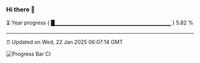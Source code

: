### Hi there 👋

⏳ Year progress { █▁▁▁▁▁▁▁▁▁▁▁▁▁▁▁▁▁▁▁▁▁▁▁▁▁▁▁▁▁ } 5.82 %

---

⏰ Updated on Wed, 22 Jan 2025 06:07:14 GMT

![Progress Bar CI](https://github.com/liununu/liununu/workflows/Progress%20Bar%20CI/badge.svg)
